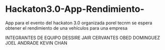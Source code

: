 # Hackaton3.0-App-Rendimiento-
App para el evento del hackaton 3.0 organizada porel tecnm se espera obtener el rendimiento de una vehículos para una empresa 



INTEGRANTES DE EQUIPO
DESSIRE
JAIR CERVANTES 
OBED DOMINGUEZ
JOEL ANDRADE
KEVIN CHAN
